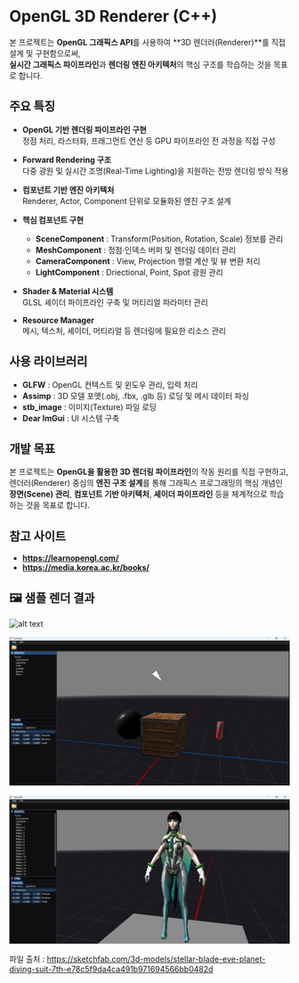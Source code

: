 # OpenGL 3D Renderer (C++)

본 프로젝트는 **OpenGL 그래픽스 API**를 사용하여 **3D 렌더러(Renderer)**를 직접 설계 및 구현함으로써,  
**실시간 그래픽스 파이프라인**과 **렌더링 엔진 아키텍처**의 핵심 구조를 학습하는 것을 목표로 합니다.

## 주요 특징

- **OpenGL 기반 렌더링 파이프라인 구현**  
  정점 처리, 라스터화, 프래그먼트 연산 등 GPU 파이프라인 전 과정을 직접 구성

- **Forward Rendering 구조**  
  다중 광원 및 실시간 조명(Real-Time Lighting)을 지원하는 전방 렌더링 방식 적용

- **컴포넌트 기반 엔진 아키텍처**  
  Renderer, Actor, Component 단위로 모듈화된 엔진 구조 설계

- **핵심 컴포넌트 구현**
  - **SceneComponent** : Transform(Position, Rotation, Scale) 정보를 관리  
  - **MeshComponent**  : 정점·인덱스 버퍼 및 렌더링 데이터 관리  
  - **CameraComponent** : View, Projection 행렬 계산 및 뷰 변환 처리  
  - **LightComponent** : Driectional, Point, Spot 광원 관리

- **Shader & Material 시스템**  
  GLSL 셰이더 파이프라인 구축 및 머티리얼 파라미터 관리

- **Resource Manager**  
  메시, 텍스처, 셰이더, 머티리얼 등 렌더링에 필요한 리소스 관리

## 사용 라이브러리

- **GLFW** : OpenGL 컨텍스트 및 윈도우 관리, 입력 처리  
- **Assimp** : 3D 모델 포맷(.obj, .fbx, .glb 등) 로딩 및 메시 데이터 파싱  
- **stb_image** : 이미지(Texture) 파일 로딩  
- **Dear ImGui** : UI 시스템 구축

## 개발 목표

본 프로젝트는 **OpenGL을 활용한 3D 렌더링 파이프라인**의 작동 원리를 직접 구현하고, 렌더러(Renderer) 중심의 **엔진 구조 설계**를 통해 그래픽스 프로그래밍의 핵심 개념인 **장면(Scene) 관리**, **컴포넌트 기반 아키텍처**, **셰이더 파이프라인** 등을 체계적으로 학습하는 것을 목표로 합니다.

## 참고 사이트
- **https://learnopengl.com/**
- **https://media.korea.ac.kr/books/**


## 🖼️ 샘플 렌더 결과

![alt text](screenshot/image.gif)




![alt text](screenshot/image01.png)




![alt text](screenshot/imageF.png)


파일 출처 : https://sketchfab.com/3d-models/stellar-blade-eve-planet-diving-suit-7th-e78c5f9da4ca491b971694566bb0482d